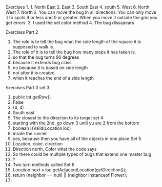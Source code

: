 Exercises
1.
    1. North East
    2. East
    3. South East
    4. south
    5. West
    6. North West
    7. North
2.
You can move the bug In all directions.
You can only move it to spots 9 or less and 0 or greater.
When you move it outside the grid you get errors.
3.
I used the set color method
4.
The bug dissapears

Exercises Part 2
1. The role is to tell the bug what the side length of the square it is supposed to walk is.
2. The role of it is to tell the bug how many steps it has taken is.
3. so that the bug turns 90 degrees
4. because it extends bug class
5. no because it is based on side length
6. not after it is created
7. when it reaches the end of a side length

Exercises Part 3
set 3.
1. public int getRow()
2. False
3. (4, 4)
4. South east
5. The closest to the direction to its target
set 4
1. starting with the 2nd, go down 3 until yu are 2 from the bottom
2. boolean isValid(Location loc)
3. inside the runner
4. yes, because then you have all of the objects in one place
Set 5
1. Location, color, direction
2. Direction north, Color what the code says
3. So there could be multiple types of bugs that extend one master bug
4. ?
5. Two turn methods called
Set 6
1. Location next = loc.getAdjacentLocation(getDirection());
2. return (neighbor == null) || (neighbor instanceof Flower);
3. 
